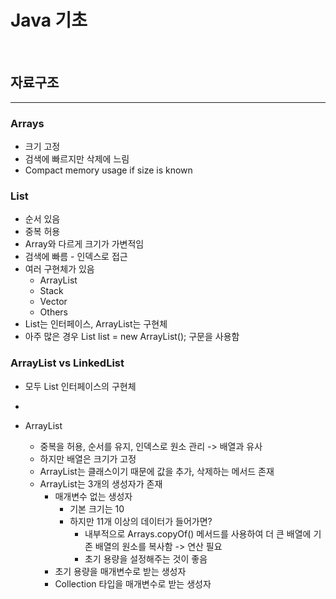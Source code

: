 # Java 기초

<br>

## 자료구조
<hr>

### Arrays
- 크기 고정
- 검색에 빠르지만 삭제에 느림
- Compact memory usage if size is known


### List
- 순서 있음
- 중복 허용
- Array와 다르게 크기가 가변적임
- 검색에 빠름 - 인덱스로 접근
- 여러 구현체가 있음
  - ArrayList
  - Stack
  - Vector
  - Others
- List는 인터페이스, ArrayList는 구현체
- 아주 많은 경우 List list = new ArrayList(); 구문을 사용함


### ArrayList vs LinkedList
- 모두 List 인터페이스의 구현체
- 

- ArrayList
  - 중복을 허용, 순서를 유지, 인덱스로 원소 관리 -> 배열과 유사
  - 하지만 배열은 크기가 고정
  - ArrayList는 클래스이기 때문에 값을 추가, 삭제하는 메서드 존재
  - ArrayList는 3개의 생성자가 존재
    - 매개변수 없는 생성자
      - 기본 크기는 10
      - 하지만 11개 이상의 데이터가 들어가면? 
        - 내부적으로 Arrays.copyOf() 메서드를 사용하여 더 큰 배열에 기존 배열의 원소를 복사함 -> 연산 필요
        - 초기 용량을 설정해주는 것이 좋음
    - 초기 용량을 매개변수로 받는 생성자
    - Collection 타입을 매개변수로 받는 생성자
  



<br>
<br>
<br>
<br>
